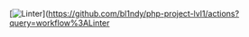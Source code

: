 [![Linter](https://github.com/bl1ndy/php-project-lvl1/workflows/Linter/badge.svg)](https://github.com/bl1ndy/php-project-lvl1/actions?query=workflow%3ALinter
